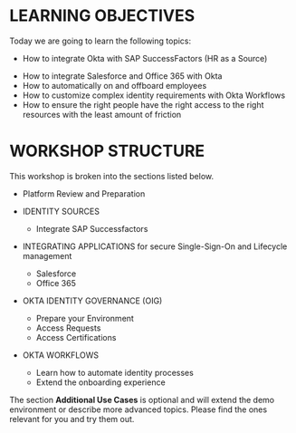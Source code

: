 # LEARNING OBJECTIVES
Today we are going to learn the following topics:

- How to integrate Okta with SAP SuccessFactors (HR as a Source)
 <!-- - How to integrate Active Directory with Okta) -->
- How to integrate Salesforce and Office 365 with Okta
- How to automatically on and offboard employees
- How to customize complex identity requirements with Okta Workflows
- How to ensure the right people have the right access to the right resources with the least amount of friction

# WORKSHOP STRUCTURE

This workshop is broken into the sections listed below. 

- Platform Review and Preparation

- IDENTITY SOURCES
     <!--- Integrate Active Directory) -->
    - Integrate SAP Successfactors

- INTEGRATING APPLICATIONS for secure Single-Sign-On and Lifecycle management
    - Salesforce
    - Office 365

- OKTA IDENTITY GOVERNANCE (OIG)
    - Prepare your Environment
    - Access Requests
    - Access Certifications

- OKTA WORKFLOWS
    - Learn how to automate identity processes
    - Extend the onboarding experience


The section **Additional Use Cases** is optional and will extend the demo environment or describe more advanced topics. Please find the ones relevant for you and try them out.
